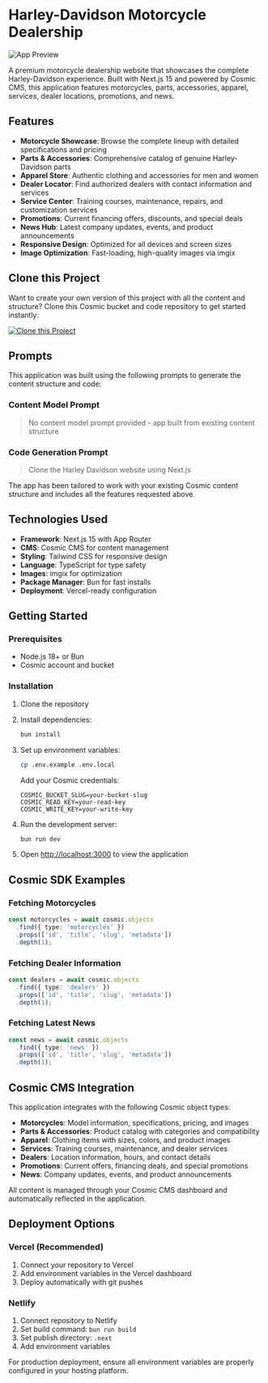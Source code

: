 # Harley-Davidson Motorcycle Dealership

![App Preview](https://imgix.cosmicjs.com/95f74330-7f01-11f0-8dcc-651091f6a7c0-photo-1558618666-fcd25c85cd64-1755830520898.jpg?w=1200&h=300&fit=crop&auto=format,compress)

A premium motorcycle dealership website that showcases the complete Harley-Davidson experience. Built with Next.js 15 and powered by Cosmic CMS, this application features motorcycles, parts, accessories, apparel, services, dealer locations, promotions, and news.

## Features

- **Motorcycle Showcase**: Browse the complete lineup with detailed specifications and pricing
- **Parts & Accessories**: Comprehensive catalog of genuine Harley-Davidson parts
- **Apparel Store**: Authentic clothing and accessories for men and women
- **Dealer Locator**: Find authorized dealers with contact information and services
- **Service Center**: Training courses, maintenance, repairs, and customization services
- **Promotions**: Current financing offers, discounts, and special deals
- **News Hub**: Latest company updates, events, and product announcements
- **Responsive Design**: Optimized for all devices and screen sizes
- **Image Optimization**: Fast-loading, high-quality images via imgix

## Clone this Project

Want to create your own version of this project with all the content and structure? Clone this Cosmic bucket and code repository to get started instantly:

[![Clone this Project](https://img.shields.io/badge/Clone%20this%20Project-29abe2?style=for-the-badge&logo=cosmic&logoColor=white)](http://localhost:3040/projects/new?clone_bucket=68a7d83308a1b40ea22e724c&clone_repository=68a7db8349acf30a1a75329b)

## Prompts

This application was built using the following prompts to generate the content structure and code:

### Content Model Prompt

> No content model prompt provided - app built from existing content structure

### Code Generation Prompt

> Clone the Harley Davidson website using Next.js

The app has been tailored to work with your existing Cosmic content structure and includes all the features requested above.

## Technologies Used

- **Framework**: Next.js 15 with App Router
- **CMS**: Cosmic CMS for content management
- **Styling**: Tailwind CSS for responsive design
- **Language**: TypeScript for type safety
- **Images**: imgix for optimization
- **Package Manager**: Bun for fast installs
- **Deployment**: Vercel-ready configuration

## Getting Started

### Prerequisites

- Node.js 18+ or Bun
- Cosmic account and bucket

### Installation

1. Clone the repository
2. Install dependencies:
   ```bash
   bun install
   ```

3. Set up environment variables:
   ```bash
   cp .env.example .env.local
   ```
   
   Add your Cosmic credentials:
   ```
   COSMIC_BUCKET_SLUG=your-bucket-slug
   COSMIC_READ_KEY=your-read-key
   COSMIC_WRITE_KEY=your-write-key
   ```

4. Run the development server:
   ```bash
   bun run dev
   ```

5. Open [http://localhost:3000](http://localhost:3000) to view the application

## Cosmic SDK Examples

### Fetching Motorcycles
```typescript
const motorcycles = await cosmic.objects
  .find({ type: 'motorcycles' })
  .props(['id', 'title', 'slug', 'metadata'])
  .depth(1);
```

### Fetching Dealer Information
```typescript
const dealers = await cosmic.objects
  .find({ type: 'dealers' })
  .props(['id', 'title', 'slug', 'metadata'])
  .depth(1);
```

### Fetching Latest News
```typescript
const news = await cosmic.objects
  .find({ type: 'news' })
  .props(['id', 'title', 'slug', 'metadata'])
  .depth(1);
```

## Cosmic CMS Integration

This application integrates with the following Cosmic object types:

- **Motorcycles**: Model information, specifications, pricing, and images
- **Parts & Accessories**: Product catalog with categories and compatibility
- **Apparel**: Clothing items with sizes, colors, and product images
- **Services**: Training courses, maintenance, and dealer services
- **Dealers**: Location information, hours, and contact details
- **Promotions**: Current offers, financing deals, and special promotions
- **News**: Company updates, events, and product announcements

All content is managed through your Cosmic CMS dashboard and automatically reflected in the application.

## Deployment Options

### Vercel (Recommended)
1. Connect your repository to Vercel
2. Add environment variables in the Vercel dashboard
3. Deploy automatically with git pushes

### Netlify
1. Connect repository to Netlify
2. Set build command: `bun run build`
3. Set publish directory: `.next`
4. Add environment variables

For production deployment, ensure all environment variables are properly configured in your hosting platform.

<!-- README_END -->